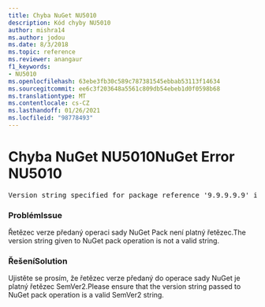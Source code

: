 ```yaml
---
title: Chyba NuGet NU5010
description: Kód chyby NU5010
author: mishra14
ms.author: jodou
ms.date: 8/3/2018
ms.topic: reference
ms.reviewer: anangaur
f1_keywords:
- NU5010
ms.openlocfilehash: 63ebe3fb30c589c787381545ebbab53113f14634
ms.sourcegitcommit: ee6c3f203648a5561c809db54ebeb1d0f0598b68
ms.translationtype: MT
ms.contentlocale: cs-CZ
ms.lasthandoff: 01/26/2021
ms.locfileid: "98778493"
---
```

# <a name="nuget-error-nu5010"></a><span data-ttu-id="70ff0-103">Chyba NuGet NU5010</span><span class="sxs-lookup"><span data-stu-id="70ff0-103">NuGet Error NU5010</span></span>
<pre>Version string specified for package reference '9.9.9.9.9' is invalid.</pre>

### <a name="issue"></a><span data-ttu-id="70ff0-104">Problém</span><span class="sxs-lookup"><span data-stu-id="70ff0-104">Issue</span></span>

<span data-ttu-id="70ff0-105">Řetězec verze předaný operaci sady NuGet Pack není platný řetězec.</span><span class="sxs-lookup"><span data-stu-id="70ff0-105">The version string given to NuGet pack operation is not a valid string.</span></span>


### <a name="solution"></a><span data-ttu-id="70ff0-106">Řešení</span><span class="sxs-lookup"><span data-stu-id="70ff0-106">Solution</span></span>

<span data-ttu-id="70ff0-107">Ujistěte se prosím, že řetězec verze předaný do operace sady NuGet je platný řetězec SemVer2.</span><span class="sxs-lookup"><span data-stu-id="70ff0-107">Please ensure that the version string passed to NuGet pack operation is a valid SemVer2 string.</span></span>

